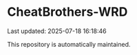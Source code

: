 # CheatBrothers-WRD

Last updated: 2025-07-18 16:18:46

This repository is automatically maintained.
